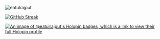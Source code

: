 <p><img align="center" src="https://github-readme-stats.vercel.app/api/top-langs?username=eatulrajput&show_icons=true&locale=en&layout=compact" alt="eatulrajput" /> </p>

[![GitHub Streak](https://streak-stats.demolab.com?user=eatulrajput&theme=shades-of-purple&hide_border=true&mode=weekly)](https://git.io/streak-stats)

[![An image of @eatulrajput's Holopin badges, which is a link to view their full Holopin profile](https://holopin.me/eatulrajput)](https://holopin.io/@eatulrajput)
